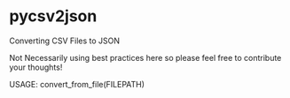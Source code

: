 # pycsv2json
 Converting CSV Files to JSON

Not Necessarily using best practices here so please feel free to contribute your thoughts!

USAGE:
convert_from_file(FILEPATH)
